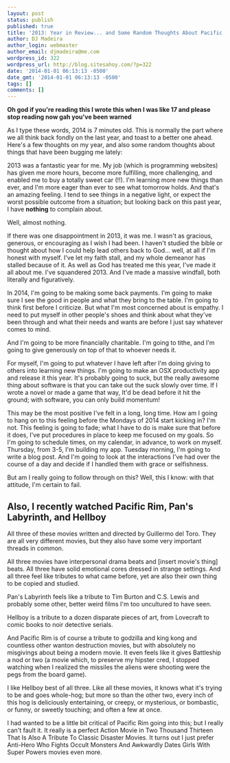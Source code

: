 ```yaml
---
layout: post
status: publish
published: true
title: '2013: Year in Review... and Some Random Thoughts About Pacific Rim'
author: DJ Madeira
author_login: webmaster
author_email: djmadeira@me.com
wordpress_id: 322
wordpress_url: http://blog.sitesahoy.com/?p=322
date: '2014-01-01 06:13:13 -0500'
date_gmt: '2014-01-01 06:13:13 -0500'
tags: []
comments: []
---
```

**Oh god if you're reading this I wrote this when I was like 17 and please stop reading now gah you've been warned**

As I type these words, 2014 is 7 minutes old. This is normally the part where we all think back fondly on the last year, and toast to a better one ahead. Here's a few thoughts on my year, and also some random thoughts about things that have been bugging me lately:

2013 was a fantastic year for me. My job (which is programming websites) has given me more hours, become more fulfilling, more challenging, and enabled me to buy a totally sweet car (!!). I'm learning more new things than ever, and I'm more eager than ever to see what tomorrow holds. And that's an amazing feeling. I tend to see things in a negative light, or expect the worst possible outcome from a situation; but looking back on this past year, I have <strong>nothing</strong> to complain about.

Well, almost nothing.

If there was one disappointment in 2013, it was me. I wasn't as gracious, generous, or encouraging as I wish I had been. I haven't studied the bible or thought about how I could help lead others back to God... well, at all if I'm honest with myself. I've let my faith stall, and my whole demeanor has stalled because of it. As well as God has treated me this year, I've made it all about me. I've squandered 2013. And I've made a massive windfall, both literally and figuratively.

In 2014, I'm going to be making some back payments. I'm going to make sure I see the good in people and what they bring to the table. I'm going to think first before I criticize. But what I'm most concerned about is empathy. I need to put myself in other people's shoes and think about what they've been through and what their needs and wants are before I just say whatever comes to mind.

And I'm going to be more financially charitable. I'm going to tithe, and I'm going to give generously on top of that to whoever needs it.

For myself, I'm going to put whatever I have left after I'm doing giving to others into learning new things. I'm going to make an OSX productivity app and release it this year. It's probably going to suck, but the really awesome thing about software is that you can take out the suck slowly over time. If I wrote a novel or made a game that way, It'd be dead before it hit the ground; with software, you can only build momentum!

This may be the most positive I've felt in a long, long time. How am I going to hang on to this feeling before the Mondays of 2014 start kicking in? I'm not. This feeling is going to fade; what I have to do is make sure that before it does, I've put procedures in place to keep me focused on my goals. So I'm going to schedule times, on my calendar, in advance, to work on myself. Thursday, from 3-5, I'm building my app. Tuesday morning, I'm going to write a blog post. And I'm going to look at the interactions I've had over the course of a day and decide if I handled them with grace or selfishness.

But am I really going to follow through on this? Well, this I know: with that attitude, I'm certain to fail.

<h2>Also, I recently watched Pacific Rim, Pan's Labyrinth, and Hellboy</h2>
All three of these movies written and directed by Guillermo del Toro. They are all very different movies, but they also have some very important threads in common.

All three movies have interpersonal drama beats and [insert movie's thing] beats. All three have solid emotional cores dressed in strange settings. And all three feel like tributes to what came before, yet are also their own thing to be copied and studied.

Pan's Labyrinth feels like a tribute to Tim Burton and C.S. Lewis and probably some other, better weird films I'm too uncultured to have seen.

Hellboy is a tribute to a dozen disparate pieces of art, from Lovecraft to comic books to noir detective serials.

And Pacific Rim is of course a tribute to godzilla and king kong and countless other wanton destruction movies, but with absolutely no misgivings about being a modern movie. It even feels like it gives Battleship a nod or two (a movie which, to preserve my hipster cred, I stopped watching when I realized the missiles the aliens were shooting were the pegs from the board game).

I like Hellboy best of all three. Like all these movies, it knows what it's trying to be and goes whole-hog; but more so than the other two, every inch of this hog is deliciously entertaining, or creepy, or mysterious, or bombastic, or funny, or sweetly touching; and often a few at once.

I had wanted to be a little bit critical of Pacific Rim going into this; but I really can't fault it. It really is a perfect Action Movie in Two Thousand Thirteen That Is Also A Tribute To Classic Disaster Movies. It turns out I just prefer Anti-Hero Who Fights Occult Monsters And Awkwardly Dates Girls With Super Powers movies even more.
